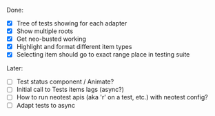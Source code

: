 Done:
- [x] Tree of tests showing for each adapter
- [x] Show multiple roots
- [x] Get neo-busted working
- [x] Highlight and format different item types
- [x] Selecting item should go to exact range place in testing suite

Later:

- [ ] Test status component / Animate?
- [ ] Initial call to Tests items lags (async?)
- [ ] How to run neotest apis (aka 'r' on a test, etc.) with neotest config?
- [ ] Adapt tests to async 
